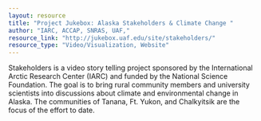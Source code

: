 ```yaml
---
layout: resource
title: "Project Jukebox: Alaska Stakeholders & Climate Change "
author: "IARC, ACCAP, SNRAS, UAF,"
resource_link: "http://jukebox.uaf.edu/site/stakeholders/"
resource_type: "Video/Visualization, Website"
---
```


Stakeholders is a video story telling project sponsored by the International Arctic Research Center (IARC) and funded by the National Science Foundation. The goal is to bring rural community members and university scientists into discussions about climate and environmental change in Alaska. The communities of Tanana, Ft. Yukon, and Chalkyitsik are the focus of the effort to date. 
